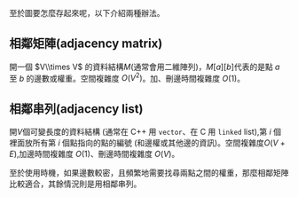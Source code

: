 至於圖要怎麼存起來呢，以下介紹兩種辦法。

## 相鄰矩陣(adjacency matrix)

開一個 $V\\times V$ 的資料結構$M$(通常會用二維陣列)，$M[a][b]$代表的是點 $a$ 至 $b$ 的邊數或權重。空間複雜度 $O(V^2)$。加、刪邊時間複雜度 $O(1)$。

## 相鄰串列(adjacency list)

開$V$個可變長度的資料結構 (通常在 C++ 用 `vector`、在 C 用 `linked` list),第 $i$ 個裡面放所有第 $i$ 個點指向的點的編號 (和邊權或其他邊的資訊)。空間複雜度$O(V+E)$,加邊時間複雜度 $O(1)$、刪邊時間複雜度 $O(V)$。

至於使用時機，如果邊數較密，且頻繁地需要找尋兩點之間的權重，那麼相鄰矩陣比較適合，其餘情況則是用相鄰串列。
